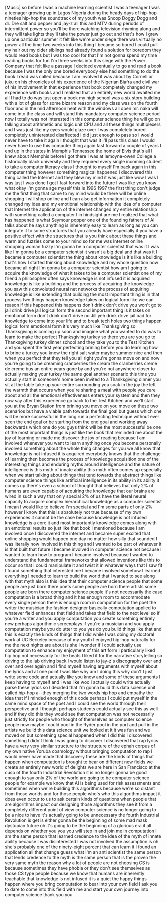 
[Music]
so before I was a machine learning
scientist I was a teenager I was a
teenager growing up in Lagos Nigeria
during the heady days of hip-hop
nineties hip-hop the soundtrack of my
youth was Snoop Doggy Dogg and dr. Dre
salt and pepper and jay-z all this and
MTV during periods of intermittent power
so you&#39;ll be there watching television
rhyming along and they will take lights
they&#39;ll take the power just go out and
that&#39;s how I grew up one particular
summer it felt like we&#39;re under siege
there was virtually no power all the
time
two weeks into this thing I became so
bored I could pull my hair out my older
siblings had already found a solution
for boredom they would read books but I
was too cool for that I&#39;m not gonna
spend my time reading books for fun I&#39;m
three weeks into this siege with the
Power Company that felt like a passage I
decided eventually to go and read a book
because I was the only one bored
everybody else had something to do the
book I read was called because I am
involved it was about by Cornell or juku
on his chronicles of his experience of
the Nigerian Biafra and civil war of his
involvement in that experience that book
completely changed my experience with
books and I realized that an entirely
new world awaited me all I had to do was
just open a book my high school was a
six story building with a lot of glass
for some bizarre reason and my class was
on the fourth floor and in the mid
afternoon heat with the windows all open
mr. naka will come into the class and
will stand this mandatory computer
science period now I totally was not
interested in this computer science
thing he will go on talking about
arithmetic and logic unit
CPU and all these things multiplexers
and I was just like my eyes would glaze
over
I was completely bored completely
uninterested disaffected I did just
enough to pass so I would never have to
take it again
I thought that was it I&#39;ll pass this
class I would never have to use this
computer thing again fast forward a
couple of years I end up in the states
in Memphis Tennessee the home of Elvis
that&#39;s all I knew about Memphis before I
got there I was at lemoyne-owen College
a historically black university and they
required every single incoming student
to take a computer literacy class I
thought to myself I&#39;m back again in this
computer thing however something magical
happened
I discovered this thing called the
Internet and they blew my mind it was
just like wow I was I was just I was
done I got I fast forward into the
future I was like you know what
okay I&#39;m gonna age myself this is 1996
1997 the first thing don&#39;t judge me
the first thing that came to my mind
would be there will be online shopping I
will shop online and I can also get
information it completely changed my
idea and my emotional relationship with
the idea of a computer that Internet the
application of the internet changed my
entire relationship with something
called a computer I in hindsight are me
I realized that what has happened is
what Seymour popper one of the founding
fathers of AI talks about he says
anything is inherently easy to learn as
long as you can integrate it to some
structures that you already have
especially if you have a positive effect
with the structures that is you think
about these things and warm and fuzzies
come to your mind so for me was Internet
online shopping woman fuzzy I&#39;m gonna be
a computer scientist that was it I was
like I&#39;m gonna be a computer scientist
it wasn&#39;t a big deal and that was it I
became a computer
scientist the thing about knowledge is
it&#39;s like a building that&#39;s how I
started thinking about knowledge and my
whole question now became all right I&#39;m
gonna be a computer scientist how am I
going to acquire the knowledge of what
it takes to be a computer scientist one
of my friend a philosopher
often says knowledge is not infused it
is acquired knowledge is like a building
and the process of acquiring the
knowledge you saw this convoluted neural
net networks the process of acquiring
knowledge is like extending that
building the most important thing is in
that process two things happen knowledge
takes on logical form like we can reason
if this happened this happens don&#39;t
drink don&#39;t drive you won&#39;t go to jail
drink drive jail logical form the second
important thing is it takes on emotional
form don&#39;t drink don&#39;t drive no Jill yeh
drink drive jail bad for knowledge to
come into your life and to break tech
holes two things happen logical form
emotional form it&#39;s very much like
Thanksgiving so Thanksgiving is coming
up soon and imagine what you wanted to
do was to learn to make the perfect
Thanksgiving turkey so there you are you
go to Thanksgiving turkey dinner school
and they take you to the Test Kitchen
and you spent the first year perfecting
brining before you do learning how to
brine a turkey you know the right salt
water maybe summer nice and then when
you perfect that they tell you all right
you&#39;re gonna move on and now you&#39;re
going to be creaming cranberries the
cream the cranberries creme de creme bus
an entire years gone by and you&#39;re not
anywhere closer to actually making your
turkey the same goal another scenario
this time you actually start in
someone&#39;s home been invited to a
Thanksgiving dinner
you sit at the table take up your entire
surrounding you soak in the joy the left
the warmth that occurs when you&#39;re
sharing a meal with people you care
about and all the emotional
effectiveness enters your system and
then they now say after this experience
go back to the Test Kitchen and we&#39;ll
start you at the Bryan Station from
brining you move on you move on these
two scenarios but have a viable path
towards the final goal but guess which
one will be more successful in the long
run a perfecting technique without ever
seen the end goal or be starting from
the end goal and working away backwards
which one do you guys think will be the
most successful be one of the most
important things is just like the book
that reminded me about the joy of
learning or made me discover the joy of
reading because I am involved whenever
you want to learn anything
once you become personally involved
something about the whole thing changes
for you
we all know that knowledge is not
infused it is acquired everybody knows
that the challenge of learning then
becomes the process of knowledge
acquisition one of the interesting
things and enduring myths around
intelligence and the nature of
intelligence is this myth of innate
ability this myth often comes up
especially when we start talking about
things that tend towards the abstract
things like computer science things like
artificial intelligence in its ability
in its ability it comes up there&#39;s even
a school of thought that believes that
only 2% of humans are even capable of
acquiring the knowledge that our brains
are wired in such a way that only
special 2% of us have the literal neural
capacity to acquire complex hierarchical
knowledge as a computer scientist I mean
I would like to believe I&#39;m special and
I&#39;m some parts of only 2% however I know
that this is absolutely not true
because of my own experiences it cannot
be the case because knowledge is not
infused knowledge is a core
it and most importantly knowledge comes
along with an emotional results so just
like that book I mentioned because I am
involved once I discovered the internet
and became super excited that online
shopping would happen one day no matter
how silly that sounded
I was literally now involved in this
thing and I wanted to be part of
whatever it is that built that future I
became involved in computer science not
because I wanted to learn how to program
I became involved because I wanted to
understand the fundamental frameworks
that allowed inventions like this to
occur so that I could manipulate it and
twist it in whatever ways that I saw fit
I found something that interested me I
became involved somehow
I learned everything I needed to learn
to build the world that I wanted to see
along with that myth also is this idea
that their computer science people that
some people are just born there poets
some people are born there artists some
people are born there computer science
people it&#39;s not necessarily the case
computation is a broad thing and it has
enough room to accommodate every single
person there is enough room in
computation for the poet the writer the
musician the fashion designer basically
computation applied to whatever field
enhances that field and takes that field
to the next level so if you&#39;re a writer
and you apply computation you create
something entirely new perhaps
algorithmic screenplays if you&#39;re a
musician and you apply computation maybe
you do utter to you yes do you build
things like that and this is exactly the
kinds of things that I did while I was
doing my doctoral work at UC Berkeley
because of my youth I enjoyed hip-hop
naturally for me the next nights are
about is she
I wonder if I could actually use
computation to enhance my enjoyment of
this art form I particularly liked hip
hop not necessarily for the beats I
liked it for the narrative storytelling
so driving to the lab driving back I
would listen to jay-z&#39;s discography over
and over and over again and I find
myself having arguments with myself
about the lyrics and at one point I was
like why am I doing this why don&#39;t I
just write some code and actually like
you know and some of these arguments I
keep having to myself and I was like woo
I actually could write actually parse
these lyrics so I decided that I&#39;m gonna
build this data science unit called
hip-hop a--they merging the two words
hip hop and empathy the idea that if I
minded enough of this code perhaps I
could put myself in the same mind space
of the poet and I could see the world
through their perspective and I thought
perhaps students could actually see this
as well and if they did this they would
see that computation was not necessarily
just strictly for people who thought of
themselves as computer science people
now maybe I could pool in the Ryder pool
in the port and pull in the artists we
build this data science unit we looked
at it it was fun and we moved on but
something special happened when I did
this I discovered something I didn&#39;t
think I was going to discover I
discovered that rap lyrics have a very
very similar structure to the structure
of the ephah corpus of my own native
Yoruba cosmology without bringing
computation to rap I would never have
made that discovery these are the kinds
of things that happen when computation
is brought to bear on different new
fields we create an entirely new world
of delights we are here in San Francisco
at the cusp of the fourth Industrial
Revolution it is no longer gonna be good
enough to say only 2% of the world are
going to be computer science people for
example we know
that AI is being used for risk
assessments and sometimes when we&#39;re
building this algorithms because we&#39;re
so distant from those worlds and for
those people who&#39;s who this algorithms
impact it does even occur to us to ask
certain kinds of questions when people
that are algorithms
impact our designing those algorithms
they see it from a completely different
point of view
computer science is no longer going to
be a nice to have it&#39;s actually going to
be unnecessary the fourth Industrial
Revolution is get is either gonna be the
beginning of some mad mask dystopian
future oh it&#39;s going to be the beginning
of a glorious era it all depends on
whether you you you will step in and
join me in computation I am the same
person that learned credence to the idea
of the myth of innate ability because I
was disinterested I was not involved
the assumption is oh she&#39;s probably one
of the ninety-eight percent that can
learn it I found an application all that
change guess what I&#39;m an anti scientist
the same person that lends credence to
the myth is the same person that is the
proven the very same myth the reason why
a lot of people are not choosing CS is
because sometimes they have phobia or
they don&#39;t see themselves as those CS
type people because we know that humans
are inherently teachable that knowledge
is not infused it is a quiet the happy
things happen where you bring
computation to bear into your own field
I ask you to dare to come into this
field with me and start your own journey
into computer science thank you
you
